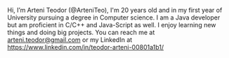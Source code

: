 Hi, I’m Arteni Teodor (@ArteniTeo), I'm 20 years old and in my first year 
of University pursuing a degree in Computer science.
I am a Java developer but am proficient in C/C++ and Java-Script as well.
I enjoy learning new things and doing big projects.
You can reach me at arteni.teodor@gmail.com 
or my LinkedIn at https://www.linkedin.com/in/teodor-arteni-00801a1b1/
